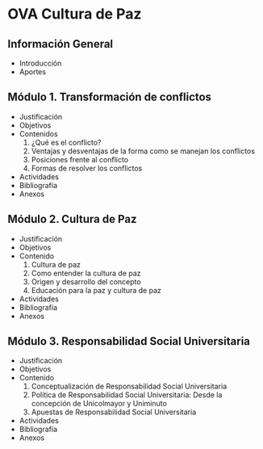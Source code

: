# OVA Cultura de Paz

## Información General

- Introducción
- Aportes

## Módulo 1. Transformación de conflictos

- Justificación
- Objetivos
- Contenidos
  1. ¿Qué es el conflicto?
  2. Ventajas y desventajas de la forma como se manejan los conflictos
  3. Posiciones frente al conflicto
  4. Formas de resolver los conflictos
- Actividades
- Bibliografía
- Anexos

## Módulo 2. Cultura de Paz

- Justificación
- Objetivos
- Contenido
  1. Cultura de paz
  2. Como entender la cultura de paz
  3. Origen y desarrollo del concepto
  4. Educación para la paz y cultura de paz
- Actividades
- Bibliografía
- Anexos

## Módulo 3. Responsabilidad Social Universitaria

- Justificación
- Objetivos
- Contenido
  1. Conceptualización de Responsabilidad Social Universitaria
  2. Política de Responsabilidad Social Universitaria: Desde la concepción de Unicolmayor y Uniminuto
  3. Apuestas de Responsabilidad Social Universitaria
- Actividades
- Bibliografía
- Anexos